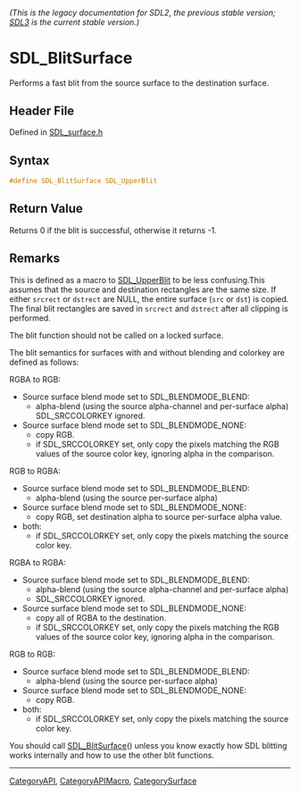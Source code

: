 ###### (This is the legacy documentation for SDL2, the previous stable version; [SDL3](https://wiki.libsdl.org/SDL3/) is the current stable version.)
# SDL_BlitSurface

Performs a fast blit from the source surface to the destination surface.

## Header File

Defined in [SDL_surface.h](https://github.com/libsdl-org/SDL/blob/SDL2/include/SDL_surface.h)

## Syntax

```c
#define SDL_BlitSurface SDL_UpperBlit
```

## Return Value

Returns 0 if the blit is successful, otherwise it returns -1.

## Remarks

This is defined as a macro to [SDL_UpperBlit](SDL_UpperBlit) to be less
confusing.This assumes that the source and destination rectangles are the
same size. If either `srcrect` or `dstrect` are NULL, the entire surface
(`src` or `dst`) is copied. The final blit rectangles are saved in
`srcrect` and `dstrect` after all clipping is performed.

The blit function should not be called on a locked surface.

The blit semantics for surfaces with and without blending and colorkey are
defined as follows:

RGBA to RGB:

- Source surface blend mode set to SDL_BLENDMODE_BLEND:
  * alpha-blend (using the source alpha-channel and per-surface alpha)
SDL_SRCCOLORKEY ignored.
- Source surface blend mode set to SDL_BLENDMODE_NONE:
  * copy RGB.
  * if SDL_SRCCOLORKEY set, only copy the pixels matching the
RGB values of the source color key, ignoring alpha in the
comparison.

RGB to RGBA:

- Source surface blend mode set to SDL_BLENDMODE_BLEND:
  * alpha-blend (using the source per-surface alpha)
- Source surface blend mode set to SDL_BLENDMODE_NONE:
  * copy RGB, set destination alpha to source per-surface alpha value.
- both:
  * if SDL_SRCCOLORKEY set, only copy the pixels matching the
source color key.

RGBA to RGBA:

- Source surface blend mode set to SDL_BLENDMODE_BLEND:
  * alpha-blend (using the source alpha-channel and per-surface alpha)
  * SDL_SRCCOLORKEY ignored.
- Source surface blend mode set to SDL_BLENDMODE_NONE:
  * copy all of RGBA to the destination.
  * if SDL_SRCCOLORKEY set, only copy the pixels matching the
RGB values of the source color key, ignoring alpha in the
comparison.

RGB to RGB:

- Source surface blend mode set to SDL_BLENDMODE_BLEND:
  * alpha-blend (using the source per-surface alpha)
- Source surface blend mode set to SDL_BLENDMODE_NONE:
  * copy RGB.
- both:
  * if SDL_SRCCOLORKEY set, only copy the pixels matching the
source color key.

You should call [SDL_BlitSurface](SDL_BlitSurface)() unless you know
exactly how SDL blitting works internally and how to use the other blit
functions.

----
[CategoryAPI](CategoryAPI), [CategoryAPIMacro](CategoryAPIMacro), [CategorySurface](CategorySurface)


